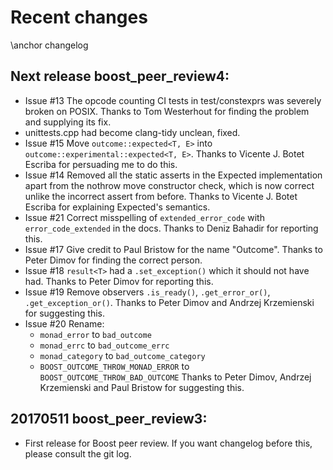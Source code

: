 # Recent changes
\anchor changelog

## Next release boost_peer_review4:
- Issue #13 The opcode counting CI tests in test/constexprs was severely broken on POSIX.
Thanks to Tom Westerhout for finding the problem and supplying its fix.
- unittests.cpp had become clang-tidy unclean, fixed.
- Issue #15 Move `outcome::expected<T, E>` into `outcome::experimental::expected<T, E>`. Thanks to
Vicente J. Botet Escriba for persuading me to do this.
- Issue #14 Removed all the static asserts in the Expected implementation apart from the nothrow
move constructor check, which is now correct unlike the incorrect assert from before. Thanks to
Vicente J. Botet Escriba for explaining Expected's semantics.
- Issue #21 Correct misspelling of `extended_error_code` with `error_code_extended` in the docs.
Thanks to Deniz Bahadir for reporting this.
- Issue #17 Give credit to Paul Bristow for the name "Outcome". Thanks to Peter Dimov
for finding the correct person.
- Issue #18 `result<T>` had a `.set_exception()` which it should not have had. Thanks to Peter Dimov
for reporting this.
- Issue #19 Remove observers `.is_ready()`, `.get_error_or()`, `.get_exception_or()`. Thanks to Peter
Dimov and Andrzej Krzemienski for suggesting this.
- Issue #20 Rename:
  - `monad_error` to `bad_outcome`
  - `monad_errc` to `bad_outcome_errc`
  - `monad_category` to `bad_outcome_category`
  - `BOOST_OUTCOME_THROW_MONAD_ERROR` to `BOOST_OUTCOME_THROW_BAD_OUTCOME`
 Thanks to Peter Dimov, Andrzej Krzemienski and Paul Bristow for suggesting this.

## 20170511 boost_peer_review3:
- First release for Boost peer review. If you want changelog before this, please consult the git log.
